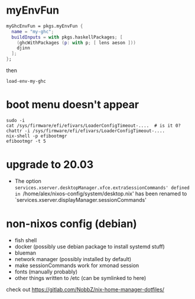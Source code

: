 # myEnvFun

```nix
myGhcEnvFun = pkgs.myEnvFun {
  name = "my-ghc";
  buildInputs = with pkgs.haskellPackages; [
    (ghcWithPackages (p: with p; [ lens aeson ]))
    djinn
  ];
};
```

then

`load-env-my-ghc`

# boot menu doesn't appear

```
sudo -i
cat /sys/firmware/efi/efivars/LoaderConfigTimeout-....  # is it 0?
chattr -i /sys/firmware/efi/efivars/LoaderConfigTimeout-....
nix-shell -p efibootmgr
efibootmgr -t 5
```

# upgrade to 20.03

- The option `services.xserver.desktopManager.xfce.extraSessionCommands' defined in `/home/alex/nixos-config/system/desktop.nix' has been renamed to `services.xserver.displayManager.sessionCommands'

# non-nixos config (debian)

- fish shell
- docker (possibly use debian package to install systemd stuff)
- blueman
- network manager (possibly installed by default)
- make sessionCommands work for xmonad session
- fonts (manually probably)
- other things written to /etc (can be symlinked to here)

check out  https://gitlab.com/NobbZ/nix-home-manager-dotfiles/
